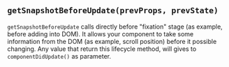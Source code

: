 ## `getSnapshotBeforeUpdate(prevProps, prevState)`

`getSnapshotBeforeUpdate` calls directly before "fixation" stage (as example, before adding into DOM). It allows your component to take some information from the DOM (as example, scroll position) before it possible changing. Any value that return this lifecycle method, will gives to `componentDidUpdate()` as parameter.